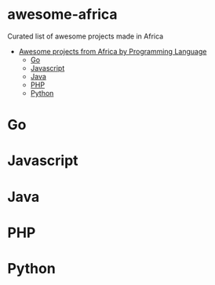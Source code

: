 # awesome-africa
Curated list of awesome projects made in Africa

- [Awesome projects from Africa by Programming Language]()
  - [ Go ](#go)
  - [ Javascript ](#javascript)
  - [ Java ](#java)
  - [ PHP ](#PHP)
  - [ Python ](#python)

# Go

# Javascript

# Java

# PHP

# Python
